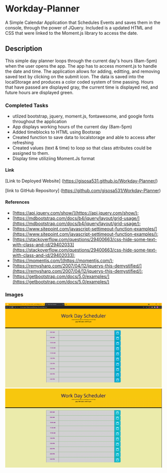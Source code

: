 # Workday-Planner
A Simple Calendar Application that Schedules Events and saves them in the console, through the power of JQuery. Included is a updated HTML and CSS that were linked to the Moment.js library to access the date.

## Description
This simple day planner loops through the current day's hours (8am-5pm) when the user opens the app. The app has to access moment.js to handle the date and time. The application allows for adding, editting, and removing saved text by clicking on the submit icon. The data is saved into the localStorage and produces a color coded system of time passing. Hours that have passed are displayed gray, the current time is displayed red, and future hours are displayed green. 

### Completed Tasks
* utlized bootstrap, jquery, moment.js, fontawesome, and google fonts throughout the application
* App displays working hours of the current day (8am-5pm)
* Added timeblocks to HTML using Bootsrap
* Created function to save data to localstorage and able to access after refreshing
* Created values (text & time) to loop so that class attributes could be assigned to them.
* Display time utiliziing Moment.Js format

#### Link
[Link to Deployed Website] (https://gisosa531.github.io/Workday-Planner/)

[link to GitHub Repository] (https://github.com/gisosa531/Workday-Planner)

#### References
*   [https://api.jquery.com/show/](https://api.jquery.com/show/);
*   [https://mdbootstrap.com/docs/b4/jquery/layout/grid-usage/](https://mdbootstrap.com/docs/b4/jquery/layout/grid-usage/);
*   [https://www.sitepoint.com/javascript-settimeout-function-examples/](https://www.sitepoint.com/javascript-settimeout-function-examples/);
*   [https://stackoverflow.com/questions/29400663/css-hide-some-text-with-class-and-id/29402033](https://stackoverflow.com/questions/29400663/css-hide-some-text-with-class-and-id/29402033);
*   [https://momentjs.com/](https://momentjs.com/);
*   [https://remysharp.com/2007/04/12/jquerys-this-demystified/](https://remysharp.com/2007/04/12/jquerys-this-demystified/);
*   [https://getbootstrap.com/docs/5.0/examples/](https://getbootstrap.com/docs/5.0/examples/)

### Images
<img src=./assets/images/WorkdayPlannerNormal.png alt="Workday Planner Homepage">

<img src=./assets/images/WorkdayScheduler.gif alt="Workday saving items">